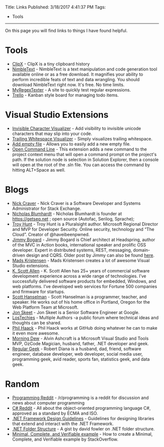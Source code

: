 ﻿Title: Links
Published: 3/18/2017 4:41:37 PM
Tags:
- Tools
---
On this page you will find links to things I have found helpful.

# Tools
- [ClipX](http://bluemars.org/clipx/) - ClipX is a tiny clipboard history
- [NimbleText](http://nimbletext.com/) - NimbleText is a text manipulation and code generation tool available online or as a free download. It magnifies your ability to perform incredible feats of text and data wrangling. You should download NimbleText right now. It's free. No time limits.
- [MyRegexTexter](https://www.myregextester.com/index.php) - A site to quickly test regular expressions.
- [Trello](https://trello.com/#) - Kanban style board for managing todo items.

# Visual Studio Extensions
- [Invisible Character Visualizer](https://marketplace.visualstudio.com/items?itemName=ShaneRay.InvisibleCharacterVisualizer) - Add visibility to invisible unicode characters that may slip into your code.
- [Trailing Whitespace Visualizer](https://marketplace.visualstudio.com/items?itemName=MadsKristensen.TrailingWhitespaceVisualizer) - Simply visualizes trailing whitespace.
- [Add empty file](https://marketplace.visualstudio.com/items?itemName=MadsKristensen.AddNewFile) - Allows you to easily add a new empty file.
- [Open Command Line](https://marketplace.visualstudio.com/items?itemName=MadsKristensen.OpenCommandLine) - This extension adds a new command to the project context menu that will open a command prompt on the project's path. If the solution node is selection in Solution Explorer, then a console will open at the root of the .sln file. You can access the command by hitting ALT+Space as well.

# Blogs
- [Nick Craver](https://nickcraver.com/) - Nick Craver is a Software Developer and Systems Administrator for Stack Exchange. 
- [Nicholas Blumhardt](https://nblumhardt.com/) - Nicholas Blumhardt is founder at https://getseq.net ; open source (Autofac, Serilog, Sprache);
- [Troy Hunt](https://www.troyhunt.com/) - Troy Hunt is a Pluralsight author. Microsoft Regional Director and MVP for Developer Security. Online security, technology and “The Cloud”. Creator of @haveibeenpwned.
- [Jimmy Bogard](https://jimmybogard.com/) - Jimmy Bogard is Chief architect at Headspring, author of the MVC in Action books, international speaker and prolific OSS developer. Expert in distributed systems, REST, messaging, domain-driven design and CQRS.  Older post by Jimmy can also be found [here](https://lostechies.com/jimmybogard/author/jimmybogard/).
- [Mads Kristensen](http://madskristensen.net/) - Mads Kristensen creates a lot of awesome Visual Studio extensions.
- [K. Scott Allen](http://odetocode.com/) - K. Scott Allen has 25+ years of commercial software development experience across a wide range of technologies. I’ve successfully delivered software products for embedded, Windows, and web platforms. I’ve developed web services for Fortune 500 companies and firmware for startups.
- [Scott Hanselman](https://www.hanselman.com) - Scott Hanselman is a programmer, teacher, and speaker.  He works out of his home office in Portland, Oregon for the Web Platform Team at Microsoft.
- [Jon Skeet](https://codeblog.jonskeet.uk/) - Jon Skeet is a Senior Software Engineer at Google.
- [LosTechies](https://lostechies.com/) - Multiple Authors -a public forum where technical ideas and thoughts can be shared.
- [Phil Haack](http://haacked.com/) -  Phil Haack works at GitHub doing whatever he can to make it even more awesome.
- [Morning Dew](https://www.alvinashcraft.com/) - Alvin Ashcraft is a Microsoft Visual Studio and Tools MVP, OzCode Magician, husband, father, .NET developer and geek.
- [Regular Geek](http://regulargeek.com/) -  Robert Diana is a husband, dad, friend, software engineer, database developer, web developer, social media user, programming geek, avid reader, sports fan, statistics geek, and data geek.

# Random
- [Programming Reddit](https://www.reddit.com/r/programming/) - /r/programming is a reddit for discussion and news about computer programming
- [C# Reddit](https://www.reddit.com/r/csharp) - All about the object-oriented programming language C#, approved as a standard by ECMA and ISO.
- [.NET Framework Design Guidelines](https://msdn.microsoft.com/en-us/library/ms229042(v=vs.110).aspx) - Guidelines for designing libraries that extend and interact with the .NET Framework.
- [.NET Folder Structure](https://gist.github.com/davidfowl/ed7564297c61fe9ab814) - A gist by david fowler on .NET folder structure.
- [Minimal, Complete, and Verifiable example](https://stackoverflow.com/help/mcve) - How to create a Minimal, Complete, and Verifiable example by StackOverflow.